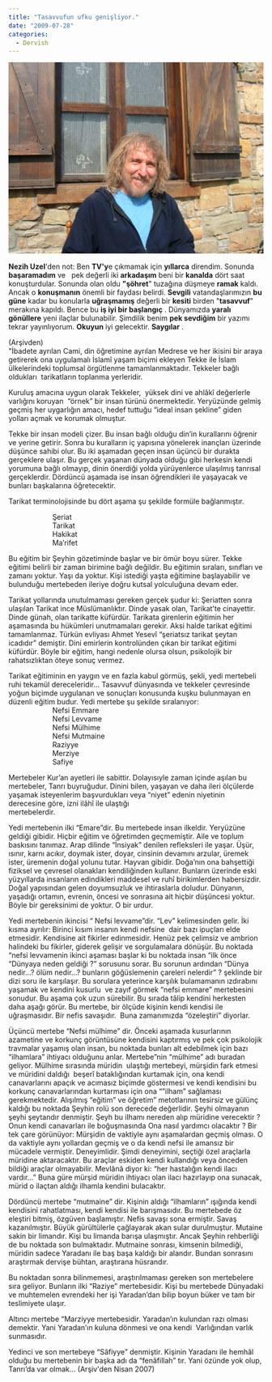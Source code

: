 ```yaml
---
title: "Tasavvufun ufku genişliyor."
date: "2009-07-28"
categories: 
  - Dervish
---
```


**![](../uploads/image/DSCF0164.JPG)**

**Nezih Uzel**'den not: Ben **TV'y**e çıkmamak için **yıllarca** direndim. Sonunda **başaramadım** ve   pek değerli iki **arkadaşım** beni bir **kanalda** dört saat konuşturdular. Sonunda olan oldu **"şöhret**" tuzağına düşmeye **ramak** kaldı. Ancak o **konuşmanın** önemli bir faydası belirdi. **Sevgili** vatandaşlarımızın **bu güne** kadar bu konularla **uğraşmamış** değerli bir **kesiti** birden "**tasavvuf**" merakına kapıldı. Bence bu **iş iyi bir başlangıç** . Dünyamızda **yaralı gönüllere** yeni ilaçlar bulunabilir. Şimdilik benim **pek sevdiğim** bir yazımı tekrar yayınlıyorum. **Okuyun** iyi gelecektir. **Saygılar** .    

(Arşivden)                 
"İbadete ayrılan Cami, din öğretimine ayrılan Medrese ve her ikisini bir araya getirerek ona uygulamalı İslamî yaşam biçimi ekleyen Tekke ile İslam ülkelerindeki toplumsal örgütlenme tamamlanmaktadır. Tekkeler bağlı oldukları  tarikatların toplanma yerleridir.

Kuruluş amacına uygun olarak Tekkeler,  yüksek dini ve ahlâkî değerlerle varlığını koruyan  “örnek” bir insan türünü önermektedir. Yeryüzünde gelmiş geçmiş her uygarlığın amacı, hedef tuttuğu “ideal insan şekline” giden yolları açmak ve korumak olmuştur.

Tekke bir insan modeli çizer. Bu insan bağlı olduğu din’in kurallarını öğrenir ve yerine getirir. Sonra bu kuralların iç yapısına yönelerek inançları üzerinde düşünce sahibi olur. Bu iki aşamadan geçen insan üçüncü bir durakta gerçeklere ulaşır. Bu gerçek yaşanan dünyada olduğu gibi herkesin kendi yorumuna bağlı olmayıp, dinin önerdiği yolda yürüyenlerce ulaşılmış tanrısal gerçeklerdir. Dördüncü aşamada ise insan öğrendikleri ile yaşayacak ve bunları başkalarına öğretecektir.

Tarikat terminolojisinde bu dört aşama şu şekilde formüle bağlanmıştır.

                      Şeriat  
                      Tarikat  
                      Hakikat   
                      Ma’rifet

Bu eğitim bir Şeyhin gözetiminde başlar ve bir ömür boyu sürer. Tekke eğitimi belirli bir zaman birimine bağlı değildir. Bu eğitimin sıraları, sınıfları ve zamanı yoktur. Yaşı da yoktur. Kişi istediği yaşta eğitimine başlayabilir ve bulunduğu mertebeden ileriye doğru kutsal yolculuğuna devam eder.

Tarikat yollarında unutulmaması gereken gerçek şudur ki: Şeriatten sonra ulaşılan Tarikat ince Müslümanlıktır. Dinde yasak olan, Tarikat’te cinayettir. Dinde günah, olan tarikatte küfürdür. Tarikata girenlerin eğitimin her aşamasında bu hükümleri unutmamaları gerekir. Aksi halde tarikat eğitimi tamamlanmaz. Türkün evliyası Ahmet Yesevî “şeriatsız tarikat şeytan icadıdır” demiştir. Dini emirlerin kontrolünden çıkan bir tarikat eğitimi küfürdür. Böyle bir eğitim, hangi nedenle olursa olsun, psikolojik bir rahatsızlıktan öteye sonuç vermez. 

Tarikat eğitiminin en yaygın ve en fazla kabul görmüş, şekli, yedi mertebeli ruhi tekamül dereceleridir... Tasavvuf dünyasında ve tekkeler çevresinde yoğun biçimde uygulanan ve sonuçları konusunda kuşku bulunmayan en düzenli eğitim budur. Yedi mertebe şu şekilde sıralanıyor:  
                      Nefsi Emmare  
                      Nefsi Levvame  
                      Nefsi Mülhime  
                      Nefsi Mutmaine  
                      Raziyye   
                      Merziye  
                      Safiye

Mertebeler Kur’an ayetleri ile sabittir. Dolayısıyle zaman içinde aşılan bu mertebeler, Tanrı buyruğudur. Dinini bilen, yaşayan ve daha ileri ölçülerde yaşamak isteyenlerim başvurdukları veya “niyet” edenin niyetinin derecesine göre, izni ilâhî ile ulaştığı mertebelerdir.                                                               

Yedi mertebenin ilki “Emare”dir. Bu mertebede insan ilkeldir. Yeryüzüne geldiği gibidir. Hiçbir eğitim ve öğretimden geçmemiştir. Aile ve toplum baskısını tanımaz. Arap dilinde “İnsiyak” denilen refleksleri ile yaşar. Üşür, ısınır, karnı acıkır, doymak ister, doyar, cinsinin devamını arzular, üremek ister, üremenin doğal yolunu tutar. Hayvan gibidir. Doğa’nın ona bahşettiği fiziksel ve çevresel olanakları kendiliğinden kullanır. Bunların üzerinde eski yüzyıllarda insanların edindikleri maddesel ve ruhî birikimlerden habersizdir. Doğal yapısından gelen doyumsuzluk ve ihtiraslarla doludur. Dünyanın, yaşadığı ortamın, evrenin, öncesi ve sonrasına ait hiçbir düşüncesi yoktur. Böyle bir gereksinimi de yoktur. O bir urdur.

Yedi mertebenin ikincisi “ Nefsi levvame”dir. “Lev” kelimesinden gelir. İki kısma ayrılır: Birinci kısım insanın kendi nefsine  dair bazı ipuçları elde etmesidir. Kendisine ait fikirler edinmesidir. Henüz pek çelimsiz ve ambrion halindeki bu fikirler, giderek gelişir ve sorgulamalara dönüşür. Bu noktada “nefsi levvamenin ikinci aşaması başlar ki bu noktada insan “ilk önce “Dünyaya neden geldiği ?” sorusunu sorar. Bu sorunun ardından “Dünya nedir…? ölüm nedir…? bunların göğüslemenin çareleri nelerdir” ? şeklinde bir dizi soru ile karşılaşır. Bu sorulara yeterince karşılık bulamamanın ızdırabını yaşamak ve kendini kusurlu  ve zayıf görmek “nefsi emmare” mertebesini sonudur. Bu aşama çok uzun sürebilir. Bu sırada tâlip kendini herkesten daha aşağı görür. Bu mertebe, bir ölçüde kişinin kendi kendisi ile uğraşmasıdır. Bir nefis savaşıdır.  Buna zamanımızda “özeleştiri” diyorlar.

Üçüncü mertebe “Nefsi mülhime” dir. Önceki aşamada kusurlarının azametine ve korkunç görüntüsüne kendisini kaptırmış ve pek çok psikolojik travmalar yaşamış olan insan, bu noktada bunları alt edebilmek için bazı “ilhamlara” ihtiyacı olduğunu anlar. Mertebe”nin “mülhime” adı buradan geliyor. Mülhime sırasında müridin  ulaştığı mertebeyi, mürşidin fark etmesi ve müridini daldığı  beşerî bataklığından kurtamak için, ona kendi canavarlarını apaçık ve acımasız biçimde göstermesi ve kendi kendisini bu korkunç canavarlarından kurtarması için ona “”ilham” sağlaması gerekmektedir. Alışılmış “eğitim” ve öğretim” metotlarının tesirsiz ve gülünç kaldığı bu noktada Şeyhin rolü son derecede değerlidir. Şeyhi olmayanın şeyhi şeytandır denmiştir. Şeyh bu ilhamı nereden alıp müridine verecektir ? Onun kendi canavarları ile boğuşmasında Ona nasıl yardımcı olacaktır ? Bir tek çare görünüyor: Mürşidin de vaktiyle aynı aşamalardan geçmiş olması. O da vaktiyle aynı yollardan geçmiş ve o da kendi nefsi ile amansız bir mücadele vermiştir. Deneyimlidir. Şimdi deneyimini, seçtiği özel araçlarla müridine aktaracaktır. Bu araçlar eskiden kendi kullandığı veya önceden bildiği araçlar olmayabilir. Mevlânâ diyor ki: “her hastalığın kendi ilacı vardır…” Buna güre mürşid müridin ihtiyacı olan ilacı hazırlayıp ona sunacak, mürid o ilaçtan aldığı ilhamla kendini bulacaktır.  

Dördüncü mertebe “mutmaine” dir. Kişinin aldığı “ilhamların” ışığında kendi kendisini rahatlatması, kendi kendisi ile barışmasıdır. Bu mertebede öz eleştiri bitmiş, özgüven başlamıştır. Nefis savaşı sona ermiştir. Savaş kazanılmıştır. Büyük gürültülerle çağlayarak akan sular durulmuştur. Mutaine sakin bir limandır. Kişi bu limanda barışa ulaşmıştır. Ancak Şeyhin rehberliği de bu noktada son bulmaktadır. Mutmaine sonrası, kimsenin bilmediği, müridin sadece Yaradanı ile baş başa kaldığı bir alandır. Bundan sonrasını araştırmak dervişe bühtan, araştırana hüsrandır.

Bu noktadan sonra bilinmemesi, araştırılmaması gereken son mertebelere sıra geliyor. Bunların ilki “Raziye” mertebesidir. Kişi bu mertebede Dünyadaki ve muhtemelen evrendeki her işi Yaradan’dan bilip boyun büker ve tam bir teslimiyete ulaşır. 

Altıncı mertebe “Marziyye mertebesidir. Yaradan’ın kulundan razı olması demektir. Yani Yaradan’ın kuluna dönmesi ve ona kendi  Varlığından varlık sunmasıdır.

Yedinci ve son mertebeye “Sâfiyye” denmiştir. Kişinin Yaradanı ile hemhâl olduğu bu mertebenin bir başka adı da “fenâfillah” tır. Yani özünde yok olup, Tanrı’da var olmak… (Arşiv'den Nisan 2007)
